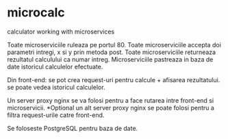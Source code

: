# microcalc
calculator working with microservices


Toate microserviciile ruleaza pe portul 80.
Toate microserviciile accepta doi parametri intregi, x si y prin metoda post.
Toate microserviciile returneaza rezultatul calculului ca numar intreg.
Microserviciile pastreaza in baza de date istoricul calculelor efectuate.

Din front-end:
  se pot crea request-uri pentru calcule + afisarea rezultatului.
  se poate vedea istoricul calculelor.

Un server proxy nginx se va folosi pentru a face rutarea intre front-end si microservicii.
  *Optional un alt server proxy nginx se poate folosi pentru a filtra request-urile catre front-end.

Se foloseste PostgreSQL pentru baza de date.
